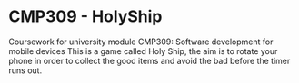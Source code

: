 # CMP309 - HolyShip
Coursework for university module CMP309: Software development for mobile devices
This is a game called Holy Ship, the aim is to rotate your phone in order to collect the good items and avoid the bad before the timer runs out.

